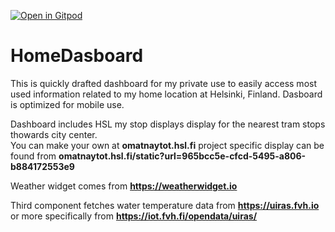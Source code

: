 [![Open in Gitpod](https://gitpod.io/button/open-in-gitpod.svg)](https://gitpod.io/#https://github.com/ristoxxx/ristoxxx.github.io)

# HomeDasboard
 
This is quickly drafted dashboard for my private use to easily access most used information related to my home location at Helsinki, Finland.
Dasboard is optimized for mobile use.

Dashboard includes HSL my stop displays display for the nearest tram stops thowards city center.  
You can make your own at **omatnaytot.hsl.fi**
project specific display can be found from **omatnaytot.hsl.fi/static?url=965bcc5e-cfcd-5495-a806-b884172553e9**

Weather widget comes from **https://weatherwidget.io**

Third component fetches water temperature data from **https://uiras.fvh.io** or more specifically from **https://iot.fvh.fi/opendata/uiras/**
